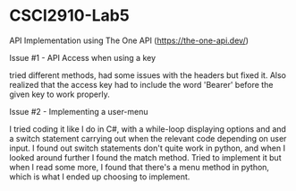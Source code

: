 # CSCI2910-Lab5
API Implementation using The One API (https://the-one-api.dev/)

Issue #1 - API Access when using a key




tried different methods, had some issues with the headers but fixed it. Also realized that the access key had to include the word 'Bearer' before the given key to work properly.

Issue #2 - Implementing a user-menu




I tried coding it like I do in C#, with a while-loop displaying options and and a switch statement carrying out when the relevant code depending on user input.
I found out switch statements don't quite work in python, and when I looked around further I found the match method. Tried to implement it but when I read some more, I found that there's a menu method in python, which is what I ended up choosing to implement.
